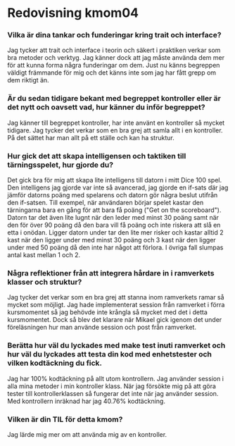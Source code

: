 ---
---
Redovisning kmom04
=========================

### Vilka är dina tankar och funderingar kring trait och interface?
Jag tycker att trait och interface i teorin och säkert i praktiken verkar som bra metoder och verktyg. Jag känner dock att jag måste använda dem mer för att kunna forma några funderingar om dem. Just nu känns begreppen väldigt främmande för mig och det känns inte som jag har fått grepp om dem riktigt än.


### Är du sedan tidigare bekant med begreppet kontroller eller är det nytt och oavsett vad, hur känner du inför begreppet?
Jag känner till begreppet kontroller, har inte använt en kontroller så mycket tidigare. Jag tycker det verkar som en bra grej att samla allt i en kontroller. På det sättet har man allt på ett ställe och kan ha struktur.


### Hur gick det att skapa intelligensen och taktiken till tärningsspelet, hur gjorde du?
Det gick bra för mig att skapa lite intelligens till datorn i mitt Dice 100 spel. Den intelligens jag gjorde var inte så avancerad, jag gjorde en if-sats där jag jämför datorns poäng med spelarens och datorn gör några beslut utifrån den if-satsen. Till exempel, när användaren börjar spelet kastar den tärningarna bara en gång för att bara få poäng ("Get on the scoreboard"). Datorn tar det även lite lugnt när den leder med minst 30 poäng samt när den för över 90 poäng då den bara vill få poäng och inte riskera att slå en etta i onödan. Ligger datorn under tar den lite mer risker och kastar alltid 2 kast när den ligger under med minst 30 poäng och 3 kast när den ligger under med 50 poäng då den inte har något att förlora. I övriga fall slumpas antal kast mellan 1 och 2.


### Några reflektioner från att integrera hårdare in i ramverkets klasser och struktur?
Jag tycker det verkar som en bra grej att stanna inom ramverkets ramar så mycket som möjligt. Jag hade implementerat session från ramverket i förra kursmomentet så jag behövde inte krångla så mycket med det i detta kursmomentet. Dock så blev det klarare när Mikael gick igenom det under föreläsningen hur man använde session och post från ramverket.


### Berätta hur väl du lyckades med make test inuti ramverket och hur väl du lyckades att testa din kod med enhetstester och vilken kodtäckning du fick.
Jag har 100% kodtäckning på allt utom kontrollern. Jag använder session i alla mina metoder i min kontroller klass. När jag försökte mig på att göra tester till kontrollerklassen så fungerar det inte när jag använder session. Med kontrollern inräknad har jag 40.76% kodtäckning.


### Vilken är din TIL för detta kmom?
Jag lärde mig mer om att använda mig av en kontroller.
